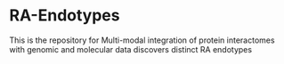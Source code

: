 # RA-Endotypes
This is the repository for Multi-modal integration of protein interactomes with genomic and molecular data discovers distinct RA endotypes
